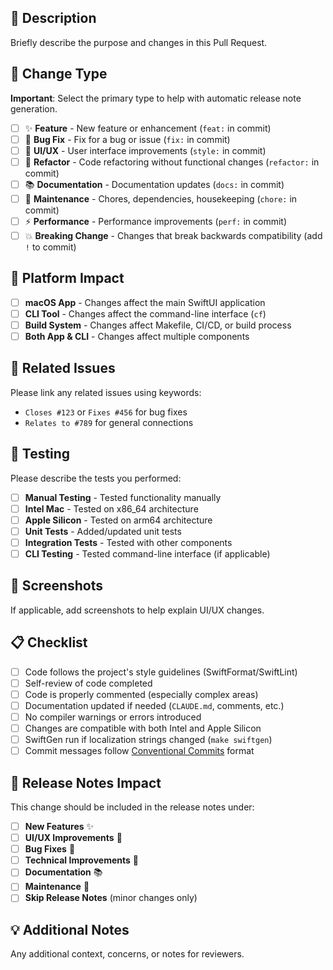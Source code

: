 ## 📝 Description

Briefly describe the purpose and changes in this Pull Request.

## 🔄 Change Type

**Important**: Select the primary type to help with automatic release note generation.

- [ ] ✨ **Feature** - New feature or enhancement (`feat:` in commit)
- [ ] 🐛 **Bug Fix** - Fix for a bug or issue (`fix:` in commit)  
- [ ] 🎨 **UI/UX** - User interface improvements (`style:` in commit)
- [ ] 🔧 **Refactor** - Code refactoring without functional changes (`refactor:` in commit)
- [ ] 📚 **Documentation** - Documentation updates (`docs:` in commit)
- [ ] 🧹 **Maintenance** - Chores, dependencies, housekeeping (`chore:` in commit)
- [ ] ⚡ **Performance** - Performance improvements (`perf:` in commit)
- [ ] 💥 **Breaking Change** - Changes that break backwards compatibility (add `!` to commit)

## 📱 Platform Impact

- [ ] **macOS App** - Changes affect the main SwiftUI application
- [ ] **CLI Tool** - Changes affect the command-line interface (`cf`)  
- [ ] **Build System** - Changes affect Makefile, CI/CD, or build process
- [ ] **Both App & CLI** - Changes affect multiple components

## 🔗 Related Issues

Please link any related issues using keywords:
- `Closes #123` or `Fixes #456` for bug fixes
- `Relates to #789` for general connections

## 🧪 Testing

Please describe the tests you performed:

- [ ] **Manual Testing** - Tested functionality manually
- [ ] **Intel Mac** - Tested on x86_64 architecture  
- [ ] **Apple Silicon** - Tested on arm64 architecture
- [ ] **Unit Tests** - Added/updated unit tests
- [ ] **Integration Tests** - Tested with other components
- [ ] **CLI Testing** - Tested command-line interface (if applicable)

## 📸 Screenshots

If applicable, add screenshots to help explain UI/UX changes.

## 📋 Checklist

- [ ] Code follows the project's style guidelines (SwiftFormat/SwiftLint)
- [ ] Self-review of code completed  
- [ ] Code is properly commented (especially complex areas)
- [ ] Documentation updated if needed (`CLAUDE.md`, comments, etc.)
- [ ] No compiler warnings or errors introduced
- [ ] Changes are compatible with both Intel and Apple Silicon
- [ ] SwiftGen run if localization strings changed (`make swiftgen`)
- [ ] Commit messages follow [Conventional Commits](https://www.conventionalcommits.org/) format

## 🎯 Release Notes Impact

This change should be included in the release notes under:
- [ ] **New Features** ✨
- [ ] **UI/UX Improvements** 🎨  
- [ ] **Bug Fixes** 🐛
- [ ] **Technical Improvements** 🔧
- [ ] **Documentation** 📚
- [ ] **Maintenance** 🧹
- [ ] **Skip Release Notes** (minor changes only)

## 💡 Additional Notes

Any additional context, concerns, or notes for reviewers.

